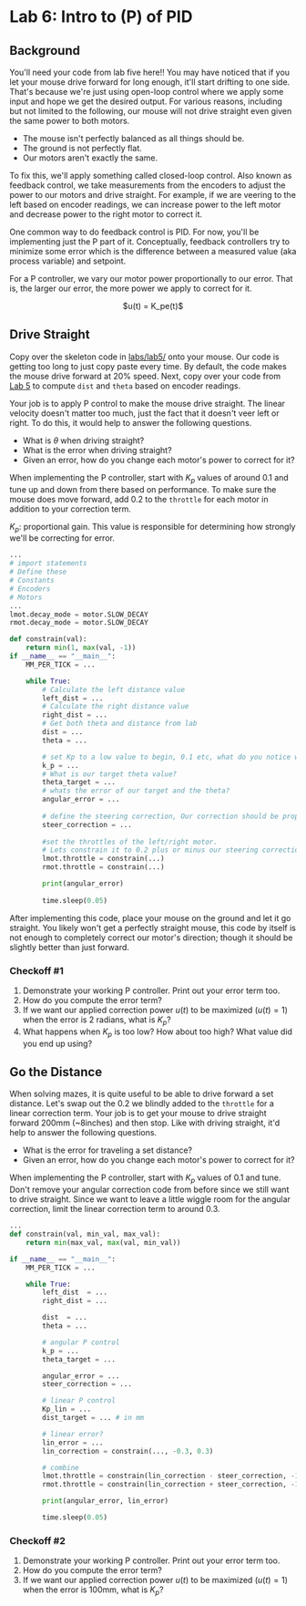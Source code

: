 # Lab 6: Intro to (P) of PID

## Background

You'll need your code from lab five here!!
You may have noticed that if you let your mouse drive forward for long enough, it'll start drifting to one side. That's because we're just using open-loop control where we apply some input and hope we get the desired output. For various reasons, including but not limited to the following, our mouse will not drive straight even given the same power to both motors.

* The mouse isn't perfectly balanced as all things should be.
* The ground is not perfectly flat.
* Our motors aren't exactly the same.

To fix this, we'll apply something called closed-loop control. Also known as feedback control, we take measurements from the encoders to adjust the power to our motors and drive straight. For example, if we are veering to the left based on encoder readings, we can increase power to the left motor and decrease power to the right motor to correct it.

One common way to do feedback control is PID. For now, you'll be implementing just the P part of it. Conceptually, feedback controllers try to minimize some error which is the difference between a measured value (aka process variable) and setpoint.

For a P controller, we vary our motor power proportionally to our error. That is, the larger our error, the more power we apply to correct for it.

<p align="center">
    $u(t) = K_pe(t)$
</p>

## Drive Straight

Copy over the skeleton code in [labs/lab5/](../labs/lab5) onto your mouse. Our code is getting too long to just copy paste every time. By default, the code makes the mouse drive forward at 20% speed. Next, copy over your code from [Lab 5](lab5.md) to compute `dist` and `theta` based on encoder readings.

Your job is to apply P control to make the mouse drive straight. The linear velocity doesn't matter too much, just the fact that it doesn't veer left or right. To do this, it would help to answer the following questions.

* What is $\theta$ when driving straight?
* What is the error when driving straight?
* Given an error, how do you change each motor's power to correct for it?

When implementing the P controller, start with $K_p$ values of around 0.1 and tune up and down from there based on performance. To make sure the mouse does move forward, add 0.2 to the `throttle` for each motor in addition to your correction term.

$K_p$: proportional gain. This value is responsible for determining how strongly we'll be correcting for error. 


``` python
... 
# import statements
# Define these 
# Constants 
# Encoders
# Motors
...
lmot.decay_mode = motor.SLOW_DECAY
rmot.decay_mode = motor.SLOW_DECAY

def constrain(val):
    return min(1, max(val, -1))
if __name__ == "__main__":
    MM_PER_TICK = ...

    while True:
        # Calculate the left distance value
        left_dist = ...
        # Calculate the right distance value
        right_dist = ...
        # Get both theta and distance from lab 
        dist = ...
        theta = ...

        # set Kp to a low value to begin, 0.1 etc, what do you notice when you vary this? 
        k_p = ...
        # What is our target theta value?
        theta_target = ...
        # whats the error of our target and the theta?
        angular_error = ...
        
        # define the steering correction, Our correction should be proporitonal to our angular error
        steer_correction = ...
    
        #set the throttles of the left/right motor.
        # Lets constrain it to 0.2 plus or minus our steering correction depending on the motor
        lmot.throttle = constrain(...)
        rmot.throttle = constrain(...)

        print(angular_error)
    
        time.sleep(0.05)
```

After implementing this code, place your mouse on the ground and let it go straight. You likely won't get a perfectly straight mouse, this code by itself is not enough to completely correct our motor's direction; though it should be slightly better than just forward.

### Checkoff #1

1. Demonstrate your working P controller. Print out your error term too.
2. How do you compute the error term?
3. If we want our applied correction power $u(t)$ to be maximized $(u(t) = 1)$ when the error is 2 radians, what is $K_p$?
4. What happens when $K_p$ is too low? How about too high? What value did you end up using?

## Go the Distance

When solving mazes, it is quite useful to be able to drive forward a set distance. Let's swap out the 0.2 we blindly added to the `throttle` for a linear correction term. Your job is to get your mouse to drive straight forward 200mm (~8inches) and then stop. Like with driving straight, it'd help to answer the following questions.

* What is the error for traveling a set distance?
* Given an error, how do you change each motor's power to correct for it?

When implementing the P controller, start with $K_p$ values of 0.1 and tune. Don't remove your angular correction code from before since we still want to drive straight. Since we want to leave a little wiggle room for the angular correction, limit the linear correction term to around 0.3.

```python
...
def constrain(val, min_val, max_val):
    return min(max_val, max(val, min_val))

if __name__ == "__main__":
    MM_PER_TICK = ...

    while True:
        left_dist  = ...
        right_dist = ...

        dist  = ...
        theta = ...

        # angular P control
        k_p = ...
        theta_target = ...

        angular_error = ...
        steer_correction = ...

        # linear P control
        Kp_lin = ...
        dist_target = ... # in mm

        # linear error?
        lin_error = ...
        lin_correction = constrain(..., -0.3, 0.3)

        # combine
        lmot.throttle = constrain(lin_correction - steer_correction, -1, 1)
        rmot.throttle = constrain(lin_correction + steer_correction, -1, 1)

        print(angular_error, lin_error)

        time.sleep(0.05)
```

### Checkoff #2

1. Demonstrate your working P controller. Print out your error term too.
2. How do you compute the error term?
3. If we want our applied correction power $u(t)$ to be maximized $(u(t) = 1)$ when the error is 100mm, what is $K_p$?
